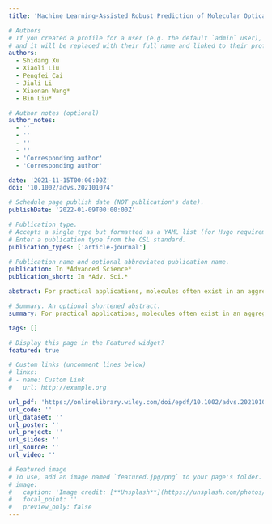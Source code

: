 ```yaml
---
title: 'Machine Learning-Assisted Robust Prediction of Molecular Optical Properties upon Aggregation'

# Authors
# If you created a profile for a user (e.g. the default `admin` user), write the username (folder name) here
# and it will be replaced with their full name and linked to their profile.
authors:
  - Shidang Xu
  - Xiaoli Liu
  - Pengfei Cai
  - Jiali Li
  - Xiaonan Wang*
  - Bin Liu*

# Author notes (optional)
author_notes:
  - ''
  - ''
  - ''
  - ''
  - 'Corresponding author'
  - 'Corresponding author'

date: '2021-11-15T00:00:00Z'
doi: '10.1002/advs.202101074'

# Schedule page publish date (NOT publication's date).
publishDate: '2022-01-09T00:00:00Z'

# Publication type.
# Accepts a single type but formatted as a YAML list (for Hugo requirements).
# Enter a publication type from the CSL standard.
publication_types: ['article-journal']

# Publication name and optional abbreviated publication name.
publication: In *Advanced Science*
publication_short: In *Adv. Sci.*

abstract: For practical applications, molecules often exist in an aggregate state. Therefore, it is of great value if one can predict the performance of molecules when forming aggregates, for example, aggregation-induced emission (AIE) or aggregation-caused quenching (ACQ). Herein, a database containing AIE/ACQ molecules reported in the literature is first established. Through training, these machine learning (ML) models can build up the structure-property relationship and thus implement fast prediction of AIE/ACQ properties. To this end, a multi-modal approach is proposed, multiple prediction methods are compared and designed, and thus an ensemble strategy is developed. First, multiple molecular descriptors are considered at the same time, major features are extracted by dimensionality reduction, and multi-modal features are synthesized. Then, several state-of-the-art methods are designed and compared to analyze the advantages of the different methods. Finally, the ensemble strategy combines the advantages of the multiple methods to obtain the final prediction result. The reliability of this approach in an unknown molecular space is further verified by three newly designed molecules. Reasonable consistency between model predictions and experimental outcomes is obtained. The result indicates that ML can be a powerful tool to predict molecular properties in the aggregated state, thus accelerating the development of solid-state optical materials.

# Summary. An optional shortened abstract.
summary: For practical applications, molecules often exist in an aggregate state. Therefore, it is of great value if one can predict the performance of molecules when forming aggregates, for example, aggregation-induced emission (AIE) or aggregation-caused quenching (ACQ). Herein, a database containing AIE/ACQ molecules reported in the literature is first established. Through training, these machine learning (ML) models can build up the structure-property relationship and thus implement fast prediction of AIE/ACQ properties. To this end, a multi-modal approach is proposed, multiple prediction methods are compared and designed, and thus an ensemble strategy is developed. First, multiple molecular descriptors are considered at the same time, major features are extracted by dimensionality reduction, and multi-modal features are synthesized. Then, several state-of-the-art methods are designed and compared to analyze the advantages of the different methods. Finally, the ensemble strategy combines the advantages of the multiple methods to obtain the final prediction result. The reliability of this approach in an unknown molecular space is further verified by three newly designed molecules. Reasonable consistency between model predictions and experimental outcomes is obtained. The result indicates that ML can be a powerful tool to predict molecular properties in the aggregated state, thus accelerating the development of solid-state optical materials.

tags: []

# Display this page in the Featured widget?
featured: true

# Custom links (uncomment lines below)
# links:
# - name: Custom Link
#   url: http://example.org

url_pdf: 'https://onlinelibrary.wiley.com/doi/epdf/10.1002/advs.202101074'
url_code: ''
url_dataset: ''
url_poster: ''
url_project: ''
url_slides: ''
url_source: ''
url_video: ''

# Featured image
# To use, add an image named `featured.jpg/png` to your page's folder.
# image:
#   caption: 'Image credit: [**Unsplash**](https://unsplash.com/photos/pLCdAaMFLTE)'
#   focal_point: ''
#   preview_only: false
---
```

